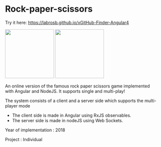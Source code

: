 # Rock-paper-scissors

Try it here: https://labrosb.github.io/xGitHub-Finder-Angular4
<p>
  <img src="https://www.labrosb.com/project-thumbs/rock-paper-scissors.PNG" height="160px" />
  <img src="https://www.labrosb.com/project-thumbs/rock-paper-scissors2.PNG" height="160px" />
</p>
 
An online version of the famous rock paper scissors game implemented with Angular and NodeJS. 
It supports single and multi-play!

The system consists of a client and a server side which supports the multi-player mode
 - The client side is made in Angular using RxJS observables.
 - The server side is made in nodeJS using Web Sockets.

Year of implementation : 2018

Project : Individual
